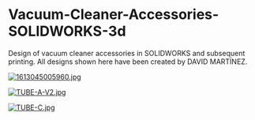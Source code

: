 # Vacuum-Cleaner-Accessories-SOLIDWORKS-3d
Design of vacuum cleaner accessories in SOLIDWORKS and subsequent printing.
All designs shown here have been created by DAVID MARTÍNEZ.


[![1613045005960.jpg](https://i.postimg.cc/mkm1qRTz/1613045005960.jpg)](https://postimg.cc/30Dw4s4Y)


[![TUBE-A-V2.jpg](https://i.postimg.cc/3Rz4g9rV/TUBE-A-V2.jpg)](https://postimg.cc/Hc4kmwy9)


[![TUBE-C.jpg](https://i.postimg.cc/7LcVsFxZ/TUBE-C.jpg)](https://postimg.cc/4K6VnF7D)
